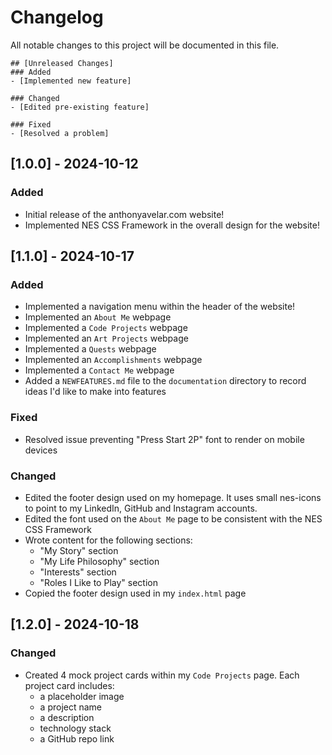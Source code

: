 # Changelog

All notable changes to this project will be documented in this file.

```
## [Unreleased Changes]
### Added
- [Implemented new feature]

### Changed
- [Edited pre-existing feature]

### Fixed
- [Resolved a problem]
```

## [1.0.0] - 2024-10-12
### Added
- Initial release of the anthonyavelar.com website!
- Implemented NES CSS Framework in the overall design for the website!


## [1.1.0] - 2024-10-17
### Added
- Implemented a navigation menu within the header of the website!
- Implemented an `About Me` webpage
- Implemented a `Code Projects` webpage
- Implemented an `Art Projects` webpage
- Implemented a `Quests` webpage
- Implemented an `Accomplishments` webpage
- Implemented a `Contact Me` webpage
- Added a `NEWFEATURES.md` file to the `documentation` directory to record ideas I'd like to make into features

### Fixed
- Resolved issue preventing "Press Start 2P" font to render on mobile devices

### Changed
- Edited the footer design used on my homepage. It uses small nes-icons to point to my LinkedIn, GitHub and Instagram accounts.
- Edited the font used on the `About Me` page to be consistent with the NES CSS Framework
- Wrote content for the following sections:
    - "My Story" section
    - "My Life Philosophy" section
    - "Interests" section
    - "Roles I Like to Play" section
- Copied the footer design used in my `index.html` page



## [1.2.0] - 2024-10-18
### Changed
- Created 4 mock project cards within my `Code Projects` page. Each project card includes:
   - a placeholder image
   - a project name
   - a description
   - technology stack
   - a GitHub repo link